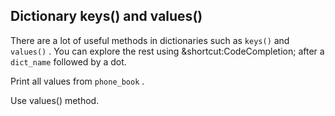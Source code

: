 <h2>Dictionary keys() and values()</h2><p>There are a lot of useful methods in dictionaries such as <code>keys()</code> and <code>values()</code> . You can explore the rest using &amp;shortcut:CodeCompletion; after a <code>dict_name</code> followed by a dot.</p><p>Print all values from <code>phone_book</code> .</p><div class="hint">Use values() method.</div>

